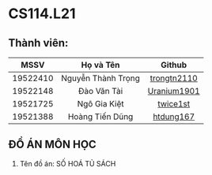 # CS114.L21
## Thành viên:
| MSSV      | Họ và Tên          | Github|
| :-------------: |:-------------:|:-------------:|
| 19522410      | Nguyễn Thành Trọng |[trongtn2110](https://github.com/trongtn2110)|
| 19522148     | Đào Văn Tài      |[Uranium1901](https://github.com/Uranium1901)|
| 19521725 | Ngô Gia Kiệt      |[twice1st](https://github.com/twice1st)|
| 19521388 | Hoàng Tiến Dũng      |[htdung167](https://github.com/htdung167)|
## ĐỒ ÁN MÔN HỌC
1. Tên đồ án: SỐ HOÁ TỦ SÁCH
